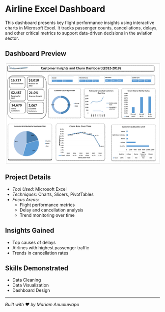 # Airline Excel Dashboard

This dashboard presents key flight performance insights using interactive charts in Microsoft Excel. It tracks passenger counts, cancellations, delays, and other critical metrics to support data-driven decisions in the aviation sector.

## Dashboard Preview

![Airline Dashboard](Airline_dashboard.png)

## Project Details
- *Tool Used*: Microsoft Excel
- *Techniques*: Charts, Slicers, PivotTables
- *Focus Areas*:
  - Flight performance metrics
  - Delay and cancellation analysis
  - Trend monitoring over time

## Insights Gained
- Top causes of delays
- Airlines with highest passenger traffic
- Trends in cancellation rates

## Skills Demonstrated
- Data Cleaning
- Data Visualization
- Dashboard Design

---

*Built with ❤ by Mariam Anuoluwapo*
